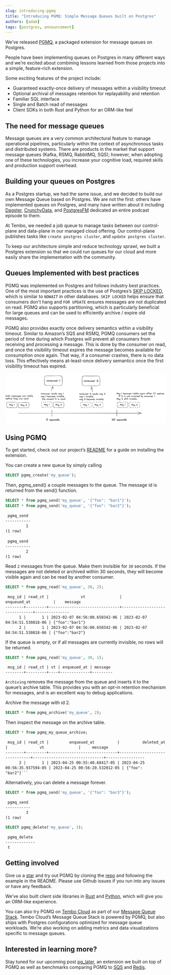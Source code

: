```yaml
---
slug: introducing-pgmq
title: "Introducing PGMQ: Simple Message Queues built on Postgres"
authors: [adam]
tags: [postgres, announcement]
---
```


We’ve released [PGMQ](https://github.com/tembo-io/pgmq), a packaged extension for message queues on Postgres. 

People have been implementing queues on Postgres in many different ways and we’re excited about combining lessons learned from those projects into a simple, feature-rich extension. 

Some exciting features of the project include:

* Guaranteed exactly-once delivery of messages within a visibility timeout
* Optional archival of messages retention for replayability and retention
* Familiar SQL interface
* Single and Batch read of messages
* Client SDKs in both Rust and Python for an ORM-like feel

## The need for message queues

Message queues are a very common architectural feature to manage operational pipelines, particularly within the context of asynchronous tasks and distributed systems. There are products in the market that support message queues (Kafka, RSMQ, RabbitMQ, SQS); however, when adopting one of these technologies, you increase your cognitive load, required skills and production support overhead.

## Building your queues on Postgres

As a Postgres startup, we had the same issue, and we decided to build our own Message Queue based on Postgres. We are not the first: others have implemented queues on Postgres, and many have written about it including [Dagster](https://dagster.io/blog/skip-kafka-use-postgres-message-queue), [CrunchyData](https://www.crunchydata.com/blog/message-queuing-using-native-postgresql), and [PostgresFM](https://postgres.fm/episodes/queues-in-postgres) dedicated an entire podcast episode to them.

At Tembo, we needed a job queue to manage tasks between our control-plane and data-plane in our managed cloud offering. Our control-plane publishes tasks like `create postgres cluster`, and `update postgres cluster`. 

To keep our architecture simple and reduce technology sprawl, we built a Postgres extension so that we could run queues for our cloud and more easily share the implementation with the community.

## Queues Implemented with best practices

PGMQ was implemented on Postgres and follows industry best practices. One of the most important practices is the use of Postgres’s [SKIP LOCKED](https://www.2ndquadrant.com/en/blog/what-is-select-skip-locked-for-in-postgresql-9-5/), which is similar to `NOWAIT` in other databases. `SKIP LOCKED` helps ensure that consumers don't hang and `FOR UPDATE` ensures messages are not duplicated on read. PGMQ also supports partitioning, which is particularly beneficial for large queues and can be used to efficiently archive / expire old messages.

PGMQ also provides exactly once delivery semantics within a visibility timeout. Similar to Amazon’s SQS and RSMQ, PGMQ consumers set the period of time during which Postgres will prevent all consumers from receiving and processing a message. This is done by the consumer on read, and once the visibility timeout expires the message becomes available for consumption once again. That way, if a consumer crashes, there is no data loss. This effectively means at-least-once delivery semantics once the first visibility timeout has expired.

![vt](vt.png "VisibilityTimeout")

## Using PGMQ

To get started, check out our project’s [README](https://github.com/tembo-io/pgmq/blob/main/README.md#installation) for a guide on installing the extension.

You can create a new queue by simply calling

```sql
SELECT pgmq_create('my_queue');
```

Then, pgmq_send() a couple messages to the queue. The message id is returned from the send() function.

```sql
SELECT * from pgmq_send('my_queue', '{"foo": "bar1"}');
SELECT * from pgmq_send('my_queue', '{"foo": "bar2"}');
```

```text
 pgmq_send
-----------
         1
(1 row)

 pgmq_send
-----------
         2
(1 row)
```

Read `2` messages from the queue. Make them invisible for `30` seconds. If the messages are not deleted or archived within 30 seconds, they will become visible again and can be read by another consumer.

```sql
SELECT * from pgmq_read('my_queue', 30, 2);
```

```text
 msg_id | read_ct |              vt               |          enqueued_at          |    message
--------+---------+-------------------------------+-------------------------------+---------------
      1 |       1 | 2023-02-07 04:56:00.650342-06 | 2023-02-07 04:54:51.530818-06 | {"foo":"bar1"}
      2 |       1 | 2023-02-07 04:56:00.650342-06 | 2023-02-07 04:54:51.530818-06 | {"foo":"bar2"}
```

If the queue is empty, or if all messages are currently invisible, no rows will be returned.

```sql
SELECT * from pgmq_read('my_queue', 30, 1);
```

```text
 msg_id | read_ct | vt | enqueued_at | message
--------+---------+----+-------------+---------
```

`Archiving` removes the message from the queue and inserts it to the queue’s archive table. This provides you with an opt-in retention mechanism for messages, and is an excellent way to debug applications.

Archive the message with id 2.

```sql
SELECT * from pgmq_archive('my_queue', 2);
```

Then inspect the message on the archive table.

```sql
SELECT * from pgmq_my_queue_archive;
```

```text
 msg_id | read_ct |         enqueued_at          |          deleted_at           |              vt               |     message     
--------+---------+------------------------------+-------------------------------+-------------------------------+-----------------
      2 |       1 | 2023-04-25 00:55:40.68417-05 | 2023-04-25 00:56:35.937594-05 | 2023-04-25 00:56:20.532012-05 | {"foo": "bar2"}```
```

Alternatively, you can delete a message forever.

```sql
SELECT * from pgmq_send('my_queue', '{"foo": "bar3"}');
```

```text
 pgmq_send
-----------
         3
(1 row)
```

```sql
SELECT pgmq_delete('my_queue', 3);
```

```text
 pgmq_delete
-------------
 t
 ```

## Getting involved

Give us a [star](https://github.com/tembo-io/pgmq) and try out PGMQ by cloning the [repo](https://github.com/tembo-io/pgmq) and following the example in the README. Please use Github issues if you run into any issues or have any feedback. 

We’ve also built client side libraries in [Rust](https://github.com/tembo-io/pgmq/tree/main/core) and [Python](https://github.com/tembo-io/pgmq/tree/main/tembo-pgmq-python), which will give you an ORM-like experience.

You can also try PGMQ on [Tembo Cloud](https://tembo.io/) as part of our [Message Queue Stack](https://tembo.io/docs/stacks/message-queue). Tembo Cloud’s Message Queue Stack is powered by PGMQ, but also ships with Postgres configurations optimized for message queue workloads. We’re also working on adding metrics and data visualizations specific to message queues.

## Interested in learning more? 

Stay tuned for our upcoming post [pg_later](https://github.com/tembo-io/pg_later), an extension we built on top of PGMQ as well as benchmarks comparing PGMQ to [SQS](https://aws.amazon.com/sqs/) and [Redis](https://redis.com/).

